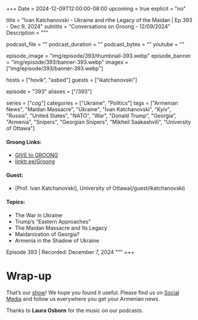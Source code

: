 +++
Date = 2024-12-09T12:00:00-08:00
upcoming = true
explicit = "no"

title = "Ivan Katchanovski - Ukraine and rthe Legacy of the Maidan | Ep 393 - Dec 9, 2024"
subtitle = "Conversations on Groong - 12/09/2024"
Description = """

podcast_file = ""
podcast_duration = ""
podcast_bytes = ""
youtube = ""

episode_image = "img/episode/393/thumbnail-393.webp"
episode_banner = "img/episode/393/banner-393.webp"
images = ["img/episode/393/banner-393.webp"]

hosts = ["hovik", "asbed"]
guests = ["ikatchanovski"]

episode = "393"
aliases = ["/393"]

series = ["cog"]
categories = ["Ukraine", "Politics"]
tags = ["Armenian News", "Maidan Massacre", "Ukraine", "Ivan Katchanovski", "Kyiv", "Russia", "United States", "NATO", "War", "Donald Trump", "Georgia", "Armenia", "Snipers", "Georgian Snipers", "Mikheil Saakashvili", "University of Ottawa"]

#### Groong Links:
* [GIVE to GROONG](https://podcasts.groong.org/donate)
* [linktr.ee/Groong](https://linktr.ee/groong)

#### Guest:
* [Prof. Ivan Katchanovski], University of Ottawa(/guest/ikatchanovski)

#### Topics:
* The War in Ukraine
* Trump’s “Eastern Approaches”
* The Maidan Massacre and Its Legacy
* Maidanization of Georgia?
* Armenia in the Shadow of Ukraine


Episode 393 | Recorded: December 7, 2024
"""
+++



# Wrap-up

That’s our [show](https://podcasts.groong.org/)! We hope you found it useful. Please find us on [Social Media](https://linktr.ee/groong) and follow us everywhere you get your Armenian news.

Thanks to **Laura Osborn** for the music on our podcasts.
